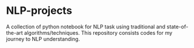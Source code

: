# NLP-projects
A collection of python notebook for NLP task using traditional and state-of-the-art algorithms/techniques. This repository consists codes for my journey to NLP understanding.
